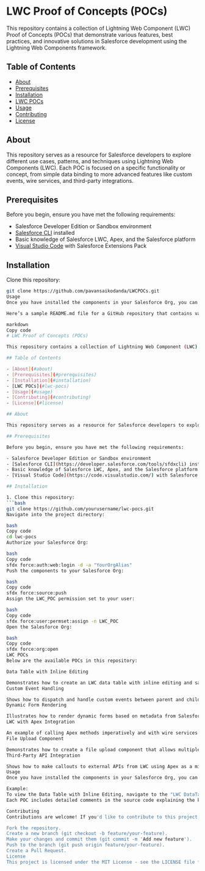 # LWC Proof of Concepts (POCs)

This repository contains a collection of Lightning Web Component (LWC) Proof of Concepts (POCs) that demonstrate various features, best practices, and innovative solutions in Salesforce development using the Lightning Web Components framework.

## Table of Contents

- [About](#about)
- [Prerequisites](#prerequisites)
- [Installation](#installation)
- [LWC POCs](#lwc-pocs)
- [Usage](#usage)
- [Contributing](#contributing)
- [License](#license)

## About

This repository serves as a resource for Salesforce developers to explore different use cases, patterns, and techniques using Lightning Web Components (LWC). Each POC is focused on a specific functionality or concept, from simple data binding to more advanced features like custom events, wire services, and third-party integrations.

## Prerequisites

Before you begin, ensure you have met the following requirements:

- Salesforce Developer Edition or Sandbox environment
- [Salesforce CLI](https://developer.salesforce.com/tools/sfdxcli) installed
- Basic knowledge of Salesforce LWC, Apex, and the Salesforce platform
- [Visual Studio Code](https://code.visualstudio.com/) with Salesforce Extensions Pack

## Installation
Clone this repository:
   ```bash
   git clone https://github.com/pavansaikodanda/LWCPOCs.git
Usage
Once you have installed the components in your Salesforce Org, you can explore each POC by navigating to the relevant Lightning App or Lightning Page.

Here’s a sample README.md file for a GitHub repository that contains various Lightning Web Component (LWC) Proof of Concepts (POCs):

markdown
Copy code
# LWC Proof of Concepts (POCs)

This repository contains a collection of Lightning Web Component (LWC) Proof of Concepts (POCs) that demonstrate various features, best practices, and innovative solutions in Salesforce development using the Lightning Web Components framework.

## Table of Contents

- [About](#about)
- [Prerequisites](#prerequisites)
- [Installation](#installation)
- [LWC POCs](#lwc-pocs)
- [Usage](#usage)
- [Contributing](#contributing)
- [License](#license)

## About

This repository serves as a resource for Salesforce developers to explore different use cases, patterns, and techniques using Lightning Web Components (LWC). Each POC is focused on a specific functionality or concept, from simple data binding to more advanced features like custom events, wire services, and third-party integrations.

## Prerequisites

Before you begin, ensure you have met the following requirements:

- Salesforce Developer Edition or Sandbox environment
- [Salesforce CLI](https://developer.salesforce.com/tools/sfdxcli) installed
- Basic knowledge of Salesforce LWC, Apex, and the Salesforce platform
- [Visual Studio Code](https://code.visualstudio.com/) with Salesforce Extensions Pack

## Installation

1. Clone this repository:
   ```bash
   git clone https://github.com/yourusername/lwc-pocs.git
Navigate into the project directory:

bash
Copy code
cd lwc-pocs
Authorize your Salesforce Org:

bash
Copy code
sfdx force:auth:web:login -d -a "YourOrgAlias"
Push the components to your Salesforce Org:

bash
Copy code
sfdx force:source:push
Assign the LWC_POC permission set to your user:

bash
Copy code
sfdx force:user:permset:assign -n LWC_POC
Open the Salesforce Org:

bash
Copy code
sfdx force:org:open
LWC POCs
Below are the available POCs in this repository:

Data Table with Inline Editing

Demonstrates how to create an LWC data table with inline editing and saving changes back to the server.
Custom Event Handling

Shows how to dispatch and handle custom events between parent and child components.
Dynamic Form Rendering

Illustrates how to render dynamic forms based on metadata from Salesforce objects.
LWC with Apex Integration

An example of calling Apex methods imperatively and with wire services in LWC.
File Upload Component

Demonstrates how to create a file upload component that allows multiple file uploads and saves them to Salesforce.
Third-Party API Integration

Shows how to make callouts to external APIs from LWC using Apex as a middle layer.
Usage
Once you have installed the components in your Salesforce Org, you can explore each POC by navigating to the relevant Lightning App or Lightning Page.

Example:
To view the Data Table with Inline Editing, navigate to the "LWC DataTable Demo" app from the App Launcher.
Each POC includes detailed comments in the source code explaining the key concepts, as well as any additional configuration steps if needed.

Contributing
Contributions are welcome! If you'd like to contribute to this project, follow these steps:

Fork the repository.
Create a new branch (git checkout -b feature/your-feature).
Make your changes and commit them (git commit -m 'Add new feature').
Push to the branch (git push origin feature/your-feature).
Create a Pull Request.
License
This project is licensed under the MIT License - see the LICENSE file for details.



